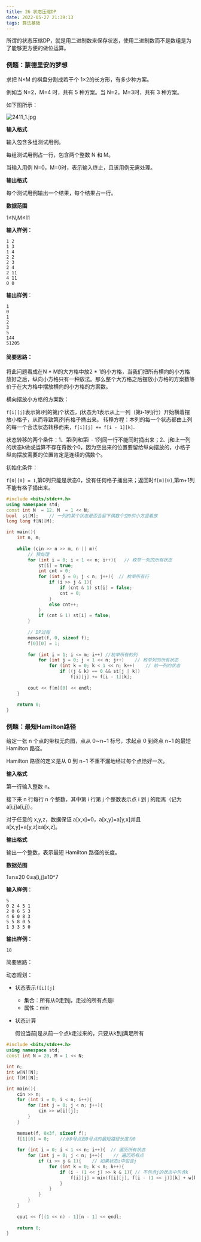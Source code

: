 ```yaml
---
title: 26 状态压缩DP
date: 2022-05-27 21:39:13
tags: 算法基础
---
```




所谓的状态压缩DP，就是用二进制数来保存状态，使用二进制数而不是数组是为了能够更方便的做位运算。

### 例题：蒙德里安的梦想

求把 N×M 的棋盘分割成若干个 1×2的长方形，有多少种方案。

例如当 N=2，M=4 时，共有 5 种方案。当 N=2，M=3时，共有 3 种方案。

如下图所示：

![2411_1.jpg](https://www.acwing.com/media/article/image/2019/01/26/19_4dd1644c20-2411_1.jpg)

**输入格式**

输入包含多组测试用例。

每组测试用例占一行，包含两个整数 N 和 M。

当输入用例 N=0，M=0时，表示输入终止，且该用例无需处理。

**输出格式**

每个测试用例输出一个结果，每个结果占一行。

**数据范围**

1≤N,M≤11

**输入样例**：

```
1 2
1 3
1 4
2 2
2 3
2 4
2 11
4 11
0 0
```

**输出样例**：

```
1
0
1
2
3
5
144
51205
```

#### 简要思路：

将此问题看成在N * M的大方格中放2 * 1的小方格，当我们把所有横向的小方格放好之后，纵向小方格只有一种放法。那么整个大方格之后摆放小方格的方案数等价于在大方格中摆放横向的小方格的方案数。

横向摆放小方格的方案数：

`f[i][j]`表示第i列的第j个状态，j状态为1表示从上一列（第i-1列j行）开始横着摆放小格子，从而导致第j列有格子捅出来。	转移方程：本列的每一个状态都由上列的每一个合法状态转移而来，`f[i][j] += f[i - 1][k]`.

状态转移的两个条件：1、第i列和第i - 1列同一行不能同时捅出来；2、j和上一列的状态k做或运算不存在奇数个0，因为空出来的位置要留给纵向摆放的，小格子纵向摆放需要的位置肯定是连续的偶数个。

初始化条件：

​	`f[0][0] = 1`,第0列只能是状态0，没有任何格子捅出来；返回时`f[m][0]`,第m+1列不能有格子捅出来。

```c++
#include <bits/stdc++.h>
using namespace std;
const int N  = 12, M  = 1 << N;
bool  st[M];	// 一列的某个状态是否会留下偶数个空0供小方竖着放
long long f[N][M];

int main(){
    int n, m;
    
    while (cin >> n >> m, n || m){
        // 预处理
        for (int i = 0; i < 1 << n; i++){   // 枚举一列的所有状态
            st[i] = true;
            int cnt = 0;
            for (int j = 0; j < n; j++){  // 枚举所有行
                if (i >> j & 1){
                    if (cnt & 1) st[i] = false;
                    cnt = 0;
                }
                else cnt++;
            }
            if (cnt & 1) st[i] = false;
        }
        
        // DP过程
        memset(f, 0, sizeof f);
        f[0][0] = 1;
        
        for (int i = 1; i <= m; i++) //枚举所有的列
            for (int j = 0; j < 1 << n; j++)    // 枚举列的所有状态
                for (int k = 0; k < 1 << n; k++)    // 前一列的状态
                    if ((j & k) == 0 && st[j | k])
                        f[i][j] += f[i - 1][k];
        
        cout << f[m][0] << endl;
    }
    
    return 0;
}
```

### 例题：最短Hamilton路径

给定一张 n 个点的带权无向图，点从 0∼n−1 标号，求起点 0 到终点 n−1 的最短 Hamilton 路径。

Hamilton 路径的定义是从 0 到 n−1 不重不漏地经过每个点恰好一次。

**输入格式**

第一行输入整数 n。

接下来 n 行每行 n 个整数，其中第 i 行第 j 个整数表示点 i 到 j 的距离（记为 a[i,j]a[i,j]）。

对于任意的 x,y,z，数据保证 a[x,x]=0，a[x,y]=a[y,x]并且 a[x,y]+a[y,z]≥a[x,z]。

**输出格式**

输出一个整数，表示最短 Hamilton 路径的长度。

**数据范围**

1≤n≤20
0≤a[i,j]≤10^7

**输入样例**：

```
5
0 2 4 5 1
2 0 6 5 3
4 6 0 8 3
5 5 8 0 5
1 3 3 5 0
```

**输出样例**：

```
18
```

简要思路：

动态规划：

- 状态表示`f[i][j]`
  - 集合：所有从0走到j，走过的所有点是i
  - 属性：min
- 状态计算

  假设当前j是从前一个点k走过来的，只要从k到j满足所有

```c++
#include <bits/stdc++.h>
using namespace std;
const int N = 20, M = 1 << N;

int n;
int w[N][N];
int f[M][N];

int main(){
    cin >> n;
    for (int i = 0; i < n; i++){
        for (int j = 0; j < n; j++){
            cin >> w[i][j];
        }
    }
    
    memset(f, 0x3f, sizeof f);
    f[1][0] = 0;	//从0号点到0号点的最短路径长度为0
    
    for (int i = 0; i < 1 << n; i++){  // 遍历所有状态
        for (int j = 0; j < n; j++){    // 遍历所有点
            if (i >> j & 1){    // 如果状态i中包含j	            
                for (int k = 0; k < n; k++){
                    if (i - (1 << j) >> k & 1){	// 不包含j的状态中包含k
                        f[i][j] = min(f[i][j], f[i - (1 << j)][k] + w[k][j]);
                    }
                }
            }
        }
    }
    
    cout << f[(1 << n) - 1][n - 1] << endl;
    
    return 0;
}
```

